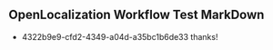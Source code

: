 ## OpenLocalization Workflow Test MarkDown
* 4322b9e9-cfd2-4349-a04d-a35bc1b6de33 
thanks!<!--HONumber=Mar16_HO3-->
